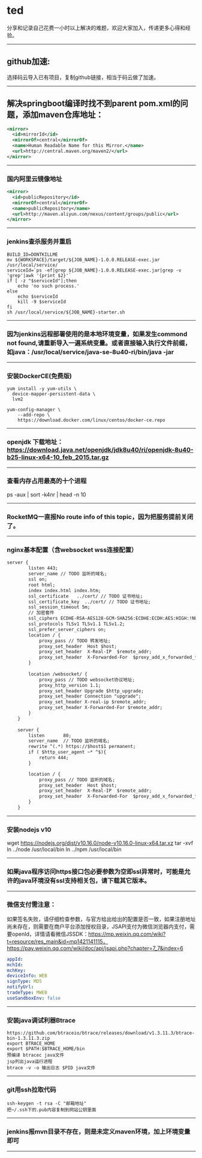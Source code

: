 # ted
分享和记录自己花费一小时以上解决的难题，欢迎大家加入，传递更多心得和经验。

---

## github加速:

选择码云导入已有项目，复制github链接，相当于码云做了加速。

---

## 解决springboot编译时找不到parent pom.xml的问题，添加maven仓库地址：
``` xml
<mirror>
  <id>mirrorId</id>
  <mirrorOf>central</mirrorOf>
  <name>Human Readable Name for this Mirror.</name>
  <url>http://central.maven.org/maven2/</url>
</mirror>
```

---

### 国内阿里云镜像地址
```xml
<mirror>
  <id>publicRepository</id>
  <mirrorOf>central</mirrorOf>
  <name>publicRepository</name>
  <url>http://maven.aliyun.com/nexus/content/groups/public</url>
</mirror>
```

---

### jenkins查杀服务并重启
```shell
BUILD_ID=DONTKILLME
mv ${WORKSPACE}/target/${JOB_NAME}-1.0.0.RELEASE-exec.jar /usr/local/service/
serviceId=`ps -ef|grep ${JOB_NAME}-1.0.0.RELEASE-exec.jar|grep -v 'grep'|awk '{print $2}'`
if [ -z "$serviceId"];then
	echo 'no such process.'
else
    echo $serviceId
    kill -9 $serviceId
fi
sh /usr/local/service/${JOB_NAME}-starter.sh
```

---

### 因为jenkins远程部署使用的是本地环境变量，如果发生commond not found,请重新导入一遍系统变量。或者直接输入执行文件前缀，如java：/usr/local/service/java-se-8u40-ri/bin/java -jar

---

### 安装DockerCE(免费版)


```shell
yum install -y yum-utils \
  device-mapper-persistent-data \
  lvm2
  
yum-config-manager \
    --add-repo \
    https://download.docker.com/linux/centos/docker-ce.repo  
```

---

### openjdk 下载地址：https://download.java.net/openjdk/jdk8u40/ri/openjdk-8u40-b25-linux-x64-10_feb_2015.tar.gz

---

### 查看内存占用最高的十个进程
ps -aux | sort -k4nr | head -n 10

---

### RocketMQ一直报No route info of this topic，因为把服务提前关闭了。

---

### nginx基本配置（含websocket wss连接配置）

```xml
server {
		listen 443;
		server_name // TODO 监听的域名;
		ssl on;
		root html;
		index index.html index.htm;
		ssl_certificate   ../cert/ // TODO 证书地址;
		ssl_certificate_key  ../cert/ // TODO 证书地址;
		ssl_session_timeout 5m;
		// 加密套件
		ssl_ciphers ECDHE-RSA-AES128-GCM-SHA256:ECDHE:ECDH:AES:HIGH:!NULL:!aNULL:!MD5:!ADH:!RC4;
		ssl_protocols TLSv1 TLSv1.1 TLSv1.2;
		ssl_prefer_server_ciphers on;
		location / {
          	proxy_pass // TODO 转发地址;
          	proxy_set_header  Host $host;
          	proxy_set_header  X-Real-IP  $remote_addr;
          	proxy_set_header  X-Forwarded-For  $proxy_add_x_forwarded_for;
        }
		
		location /websocket/ {
			proxy_pass // TODO websocket协议地址;
			proxy_http_version 1.1;
			proxy_set_header Upgrade $http_upgrade;
			proxy_set_header Connection "upgrade";
			proxy_set_header X-real-ip $remote_addr;
			proxy_set_header X-Forwarded-For $remote_addr;
		}
	}
	
	server {
        listen       80;
        server_name  // TODO 监听的域名; 
		rewrite ^(.*) https://$host$1 permanent;
		if ( $http_user_agent ~* ^$){
			return 444;
		}

        location / {
          	proxy_pass // TODO 监听的域名;
          	proxy_set_header  Host $host;
          	proxy_set_header  X-Real-IP  $remote_addr;
          	proxy_set_header  X-Forwarded-For  $proxy_add_x_forwarded_for;
        }
    }
```

---

### 安装nodejs v10
wget  https://nodejs.org/dist/v10.16.0/node-v10.16.0-linux-x64.tar.xz
tar -xvf 
ln ../node /usr/local/bin
ln ../npm /usr/local/bin

---

### 如果java程序访问https接口包必要参数为空即ssl异常时，可能是允许的java环境没有ssl支持相关包，请下载其它版本。

---

### 微信支付需注意：

如果签名失败，请仔细检查参数，与官方给出给出的配置是否一致，如果注册地址尚未存在，则需要在商户平台添加授权目录，JSAPI支付为微信浏览器内支付，需要openId，详情请看微信JSSDK：https://mp.weixin.qq.com/wiki?t=resource/res_main&id=mp1421141115，
https://pay.weixin.qq.com/wiki/doc/api/jsapi.php?chapter=7_7&index=6
```yml
appId: 
mchId: 
mchKey: 
deviceInfo: WEB
signType: MD5
notifyUrl: 
tradeType: MWEB
useSandboxEnv: false
```

---

### 安装java调试利器Btrace

```shell
https://github.com/btraceio/btrace/releases/download/v1.3.11.3/btrace-bin-1.3.11.3.zip
export BTRACE_HOME 
export $PATH:$BTRACE_HOME/bin
预编译 btracec java文件
jsp列出java运行进程
btrace -v -o 输出日志 $PID java文件
```

---

### git用ssh拉取代码

```shell
ssh-keygen -t rsa -C "邮箱地址"
把~/.ssh下的.pub内容复制到网站公钥里面
```

---

### jenkins报mvn目录不存在，则是未定义maven环境，加上环境变量即可

---
